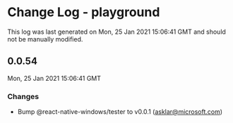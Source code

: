 # Change Log - playground

This log was last generated on Mon, 25 Jan 2021 15:06:41 GMT and should not be manually modified.

<!-- Start content -->

## 0.0.54

Mon, 25 Jan 2021 15:06:41 GMT

### Changes

- Bump @react-native-windows/tester to v0.0.1 (asklar@microsoft.com)
